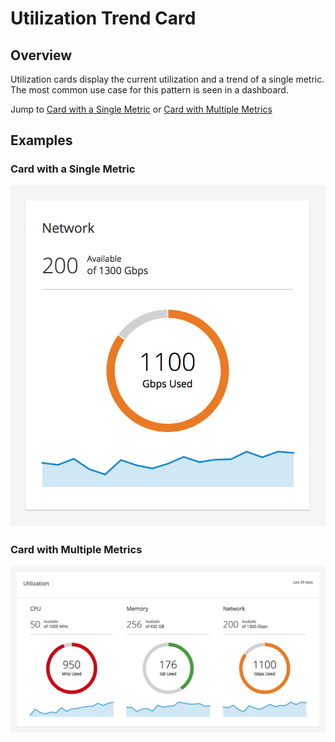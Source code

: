 # Utilization Trend Card

## Overview
Utilization cards display the current utilization and a trend of a single metric. The most common use case for this pattern is seen in a dashboard.

Jump to [Card with a Single Metric](#card-with-a-single-metric) or [Card with Multiple Metrics](#card-with-multiple-metrics)

## Examples

### Card with a Single Metric
![Card with a Single Metric](img/utilization-trend-card-example-1.png)

### Card with Multiple Metrics
![Card with Multiple Metrics](img/utilization-trend-card-example-2.png)

